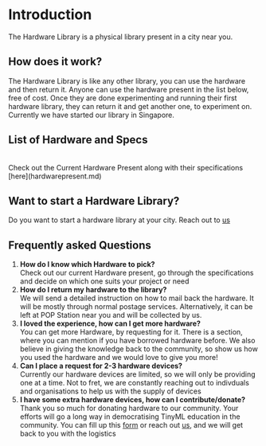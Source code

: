 # Introduction

The Hardware Library is a physical library present in a city near you. 

## How does it work?

The Hardware Library is like any other library, you can use the hardware and then return it. 
Anyone can use the hardware present in the list below, free of cost. Once they are done experimenting and running their first hardware library, they can return it and get another one, to experiment on.
Currently we have started our library in Singapore. 


## List of Hardware and Specs
</br>
Check out the Current Hardware Present along with their specifications [here](hardwarepresent.md)

## Want to start a Hardware Library?

Do you want to start a hardware library at your city. 
Reach out to [us](mailto:scaledown.tinyml@gmail.com)


## Frequently asked Questions

1. **How do I know which Hardware to pick?**<br />
    Check out our current Hardware present, go through the specifications and decide on which one suits your project or need
2. **How do I return my hardware to the library?**<br />
    We will send a detailed instruction on how to mail back the hardware. It will be mostly through normal postage services. Alternatively, it can be left at POP Station near you and will be collected by us. 
3. **I loved the experience, how can I get more hardware?**<br />
    You can get more Hardware, by requesting for it. There is a section, where you can mention if you have borrowed hardware before. We also believe in giving the knowledge back to the community, so show us how you used the hardware and we would love to give you more! 
4. **Can I place a request for 2-3 hardware devices?**<br />
    Currently our hardware devices are limited, so we will only be providing one at a time. Not to fret, we are constantly reaching out to indivduals and organisations to help us with the supply of devices
5. **I have some extra hardware devices, how can I contribute/donate?**<br />
    Thank you so much for donating hardware to our community. Your efforts will go a long way in democratising TinyML education in the community. You can fill up this [form](https://forms.gle/1DrvsjMvBJpogUBA9) or reach out [us](mailto:scaledown.tinyml@gmail.com), and we will get back to you with the logistics
